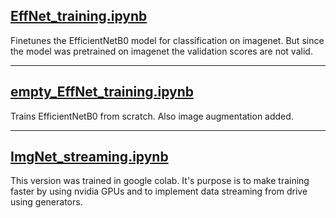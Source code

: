## **[EffNet_training.ipynb](https://github.com/Movses1/ADV_ML_Bootcamp/blob/master/ImageNet%20classification/EffNet_training.ipynb)**
Finetunes the EfficientNetB0 model for classification on imagenet. But since the model was pretrained on imagenet the validation scores are not valid.

---
## **[empty_EffNet_training.ipynb](https://github.com/Movses1/ADV_ML_Bootcamp/blob/master/ImageNet%20classification/empty_EffNet_training.ipynb)**
Trains EfficientNetB0 from scratch. Also image augmentation added.

---
## **[ImgNet_streaming.ipynb](https://github.com/Movses1/ADV_ML_Bootcamp/blob/master/ImageNet%20classification/ImgNet_streaming.ipynb)**
This version was trained in google colab. It's purpose is to make training faster by using nvidia GPUs and to implement data streaming from drive using generators.
